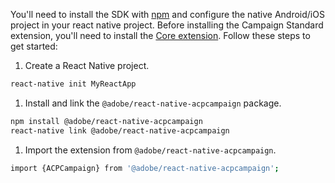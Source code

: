 You'll need to install the SDK with [npm](https://www.npmjs.com/) and configure the native Android/iOS project in your react native project. Before installing the Campaign Standard extension, you'll need to install the [Core extension](../mobile-core/indexs.md). Follow these steps to get started:

1. Create a React Native project.

```bash
react-native init MyReactApp
```

1. Install and link the `@adobe/react-native-acpcampaign` package.

```bash
npm install @adobe/react-native-acpcampaign
react-native link @adobe/react-native-acpcampaign
```

1. Import the extension from `@adobe/react-native-acpcampaign`.

```bash
import {ACPCampaign} from '@adobe/react-native-acpcampaign';
```